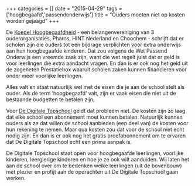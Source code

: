 +++
categories = []
date = "2015-04-29"
tags = ['hoogbegaafd','passendonderwijs']
title = "Ouders moeten niet op kosten worden gejaagd"
+++

De [Koepel Hoogbegaafdheid](http://www.koepelhb.nl) - een belangenvereniging van 3 ouderorganisaties, Pharos, HINT Nederland en Choochem - schrijft dat er scholen zijn die ouders tot een bijdrage verplichten voor extra onderwijs aan hun hoogbegaafde kinderen. Dat zou volgens de Wet Passend Onderwijs een vreemde zaak zijn, want die wet regelt juist dat er geld is voor leerlingen die extra aandacht vragen. En dan is er ook nog het geld uit de zogeheten Prestatiebox waaruit scholen zaken kunnen financieren voor onder meer voorlijke leerlingen.

Alles valt en staat natuurlijk wel met de eisen die je aan de school stelt als ouder. Als de term ‘hoogbegaafd’ valt, zijn er vaak eisen die niet uit de bestaande budgetten te betalen zijn.

Voor [De Digitale Topschool](https://www.dedigitaletopschool.nl/) geldt dat probleem niet. De kosten zijn zo laag dat elke school een abonnement moet kunnen betalen. Natuurlijk kunnen ouders als ze dat willen de school aanbieden (een deel van) de kosten voor hun rekening te nemen. Maar qua kosten zou dat voor de school niet echt nodig zijn. En dan is er ook nog het gratis proefabonnement om te ervaren dat De Digitale Topschool echt een prima aanpak is.

De Digitale Topschool staat open voor hoogbegaafde leerlingen, voorlijke kinderen, leergierige kinderen en hoe je ze ook wilt aanduiden. Wij laten het aan de school over om te bedenken welke leerlingen (uit de bovenbouw) met plezier en profijt aan de opdrachten uit De Digitale Topschool gaan werken.
